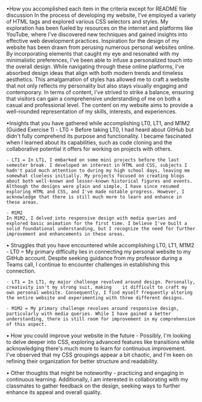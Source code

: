 •How you accomplished each item in the criteria except for README file discussion
    In the process of developing my website, I've employed a variety of HTML tags and explored various CSS selectors and styles. My exploration has been fueled by resources on the internet and platforms like YouTube, where I've discovered new techniques and gained insights into effective web development practices.
    Inspiration for the design of my website has been drawn from perusing numerous personal websites online. By incorporating elements that caught my eye and resonated with my minimalistic preferences, I've been able to infuse a personalized touch into the overall design.
    While navigating through these online platforms, I've absorbed design ideas that align with both modern trends and timeless aesthetics. This amalgamation of styles has allowed me to craft a website that not only reflects my personality but also stays visually engaging and contemporary.
    In terms of content, I've strived to strike a balance, ensuring that visitors can gain a comprehensive understanding of me on both a casual and professional level. The content on my website aims to provide a well-rounded representation of my skills, interests, and experiences.

•Insights that you have gathered while accomplishing LT0, LT1, and M1M2 (Guided Exercise 1)
    - LT0 = Before taking LT0, I had heard about GitHub but didn't fully comprehend its purpose and functionality. I became fascinated when I learned about its capabilities, such as code cloning and the collaborative potential it offers for working on projects with others.

    - LT1 = In LT1, I embarked on some mini projects before the last semester break. I developed an interest in HTML and CSS, subjects I hadn't paid much attention to during my high school days, leaving me somewhat clueless initially. My projects focused on creating blogs about both well-known and lesser-known historical figures and events. Although the designs were plain and simple, I have since resumed exploring HTML and CSS, and I've made notable progress. However, I acknowledge that there is still much more to learn and enhance in these areas.

    - M1M2
    In M1M2, I delved into responsive design with media queries and explored basic animation for the first time. I believe I've built a solid foundational understanding, but I recognize the need for further improvement and enhancements in these areas.

•	Struggles that you have encountered while accomplishing LT0, LT1, M1M2
    - LT0 = My primary difficulty lies in connecting my personal website to my GitHub account. Despite seeking guidance from my professor during a Teams call, I continue to encounter challenges in establishing this connection.

    - LT1 = In LT1, my major challenge revolved around design. Personally, creativity isn't my strong suit, making    it difficult to craft my own personal website. Consequently, I find myself frequently altering the entire website and experimenting with three different designs.

    - M1M2 = My primary challenge revolves around responsive design, particularly with media queries. While I have gained a better understanding, there is still room for improvement in my comprehension of this aspect.

•	How you could improve your website in the future
    - Possibly, I'm looking to delve deeper into CSS, exploring advanced features like transitions while acknowledging there's much more to learn for continuous improvement. I've observed that my CSS groupings appear a bit chaotic, and I'm keen on refining their organization for better structure and readability.

•	Other thoughts that might be noteworthy
    -  practicing and engaging in continuous learning. Additionally, I am interested in collaborating with my classmates to gather feedback on the design, seeking ways to further enhance its appeal and overall quality. 
